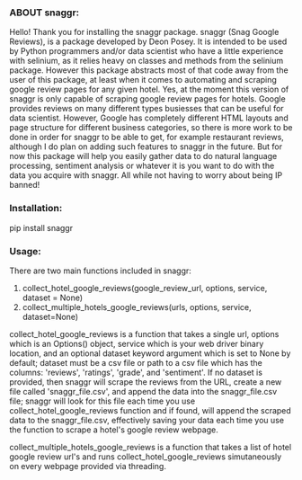 
### ABOUT snaggr:
Hello! Thank you for installing the snaggr package. snaggr (Snag Google Reviews), is a package developed by Deon Posey. It is intended to be used by Python programmers and/or data scientist who have a little experience with selinium, as it relies heavy on classes and methods from the selinium package. However this package abstracts most of that code away from the user of this package, at least when it comes to automating and scraping google review pages for any given hotel. Yes, at the moment this version of snaggr is only capable of scraping google review pages for hotels. Google provides reviews on many different types busiesses that can be useful for data scientist. However, Google has completely different HTML layouts and page structure for different business categories, so there is more work to be done in order for snaggr to be able to get, for example restaurant reviews, although I do plan on adding such features to snaggr in the future. But for now this package will help you easily gather data to do natural language processing, sentiment analysis or whatever it is you want to do with the data you acquire with snaggr. All while not having to worry about being IP banned!

### Installation:
pip install snaggr



### Usage:
There are two main functions included in snaggr:
1. collect_hotel_google_reviews(google_review_url, options, service, dataset = None)
2. collect_multiple_hotels_google_reviews(urls, options, service, dataset=None)

collect_hotel_google_reviews is a function that takes a single url, options which is an Options() object, service which is your web driver binary location, and an optional dataset keyword argument which is set to None by default; dataset must be a csv file or path to a csv file which has the columns: 'reviews', 'ratings', 'grade', and 'sentiment'. If no dataset is provided, then snaggr will scrape the reviews from the URL, create a new file called 'snaggr_file.csv', and append the data into the snaggr_file.csv file; snaggr will look for this file each time you use collect_hotel_google_reviews function and if found, will append the scraped data to the snaggr_file.csv, effectively saving your data each time you use the function to scrape a hotel's google review webpage.

collect_multiple_hotels_google_reviews is a function that takes a list of hotel google review url's and runs collect_hotel_google_reviews simutaneously on every webpage provided via threading.
